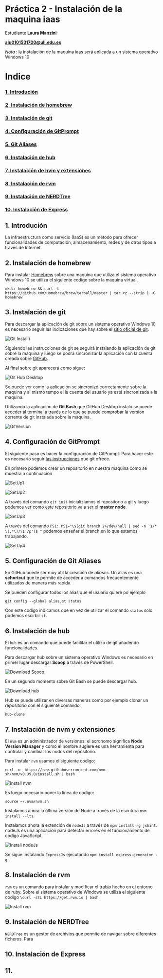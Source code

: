 # Práctica 2 - Instalación de la maquina iaas

Estudiante **Laura Manzini**

**alu0101531700@ull.edu.es**

_Nota_ : la instalación de la maquina iaas será aplicada a un sistema operativo Windows 10

# Indice
### [1. Introdución](#introdución)
### [2. Instalación de homebrew](#homebrew)
### [3. Instalación de git](#git)
### [4. Configuración de GitPrompt](#gitPrompt)
### [5. Git Aliases](#gitAliases)
### [6. Instalación de hub](#hub)
### [7. Instalación de nvm y extensiones](#nvm)
### [8. Instalación de rvm](#rvm)
### [9. Instalación de NERDTree](#nerdtree)
### [10. Instalación de Express](#express)


<a name = "introdución"><a>
## 1. Introdución

La infraestructura como servicio (IaaS) es un método para ofrecer funcionalidades de computación, almacenamiento, redes y de otros tipos a través de Internet.



<a name = "homebrew"><a>
## 2. Instalación de homebrew

Para instalar [Homebrew](https://docs.brew.sh/Installation#untar-anywhere) sobre una maquina que utiliza el sistema operativo Windows 10 se utiliza el siguiente codigo sobre la maquina virtual.

```
mkdir homebrew && curl -L https://github.com/Homebrew/brew/tarball/master | tar xz --strip 1 -C homebrew
```



<a name = "git"><a>
## 3. Instalación de git

Para descargar la aplicación de git sobre un sistema operativo Windows 10 es necesario seguir las indicaciones que hay sobre el [sitio oficiál de git](http://git-scm.com/download/win).

![Git Install](./Imagenes/ImgGitInstall1.png))

Siguiendo las instrucciones de git se seguirá instalando la aplicación de git sobre la maquina y luego se podrá sincronizar la aplicación con la cuenta creada sobre [GitHub](https://github.com/).

Al final sobre git aparecerá como sigue:

![Git Hub Desktop](./Imagenes/ImgGitHubDesktop.jpg)

 Se puede ver como la aplicación se sincronizó correctamente sobre la maquina y al mismo tempo el la cuenta del usuario ya está sincronizada a la maquina.

Utilizando la aplicación de **Git Bash** que GitHub Desktop instaló se puede acceder al terminal a través de lo que se puede comprobar la version corrente de git instalada sobre la maquina.

 ![GitVersion](./Imagenes/GitInstall2)


<a name = "gitPrompt"><a>
## 4. Configuración de GitPrompt

El siguiente paso es hacer la configuración de GitPrompt. Para hacer este es necesario seguir [las instrucciones](https://github.com/git/git/blob/master/contrib/completion/git-prompt.sh) que git ofrece.

En primero podemos crear un repositorio en nuestra maquina  como se muestra a continuación

![SetUp1](./Imagenes/ImgSetUp1.jpg)

![SetUp2](./Imagenes/ImgSetUp2.jpg)

A través del comando `git init` inicializiamos el repositorio a git y luego podemos ver como este repositorio va a ser el **master node**.

![SetUp3](./Imagenes/ImgSetUp3.jpg)

A través del comando `PS1: PS1="\$(git branch 2>/dev/null | sed -n 's/* \(.*\)/\1 /p')$ "` podemos enseñar el branch en lo que estamos trabajando.

![SetUp4](./Imagenes/ImgSetUp4.jpg)

<a name = "gitAliases"><a>
## 5. Configuración de Git Aliases

En GitHub puede ser muy util la creación de _aliases_. Un alias es una **schortcut** que te permite de acceder a comandos frecuentemente utilizados de manera más rapida.

Se pueden configurar todos los alias que el usuario quiere po ejemplo 

```
git config --global alias.st status
```

Con este codigo indicamos que en vez de utilizar el comando `status` solo podemos escirbir `st`.

<a name = "hub"><a>
## 6. Instalación de hub

El `hub` es un comando que puede facilitar el utilizo de git añadendo funcionalidades.

Para descargar hub sobre un sistema operativo Windows es necesario en primer lugar descargar **Scoop** a través de PowerShell.

![Download Scoop](./Imagenes/ImgScoop.jpg)

En un segundo momento sobre Git Bash se puede descargar hub.

![Download hub](./Imagenes/ImgHub.jpg)

Hub se puede utilizar en diversas maneras como por ejemplo clonar un repositorio con el siguiente comando:

`hub-clone`

<a name = "nvm"><a>
## 7. Instalación de nvm y extensiones

El `nvm` es un administrador de versiones: el acronomo significa **Node Version Manager** y como el nombre sugiere es una herramienta para controlar y cambiar los nodos del repositorio.

Para instalar `nvm` usamos el siguiente codigo:

```
curl -o- https://raw.githubusercontent.com/nvm-sh/nvm/v0.39.0/install.sh | bash
```

![Install nvm](./Imagenes/ImgNvm.jpg)

Es luego necesario poner la línea de codigo:

`source ~/.nvm/nvm.sh`

Instalamos ahora la última versión de Node a través de la escritura `nvm install --lts`.

Instalamos ahora la extención de `nodeJs` a través de `npm install -g jshint`. nodeJs es una aplicación para detectar errores en el funcionamiento de código JavaScript.

![Install nodeJs](./Imagenes/ImgNodeJs.jpg)

Se sigue instalando `ExpressJs` ejecutando `npm install express-generator -g`. 


<a name = "rvm"><a>
## 8. Instalación de rvm

`rvm` es un comando para instalar y modificar el trabjo hecho en el entorno de ruby. Sobre el sistema operativo de Windows se utiliza el siguiente codigo  `\curl -sSL https://get.rvm.io | bash`.


![Install rvm](./Imagenes/ImgRvm.jpg)


<a name = "nerdtree"><a>
## 9. Instalación de NERDTree

`NERDTree` es un gestor de archivios que permite de navigar sobre diferentes ficheros. Para 


<a name = "express"><a>
## 10. Instalación de Express


<a name = ""><a>
## 11.



